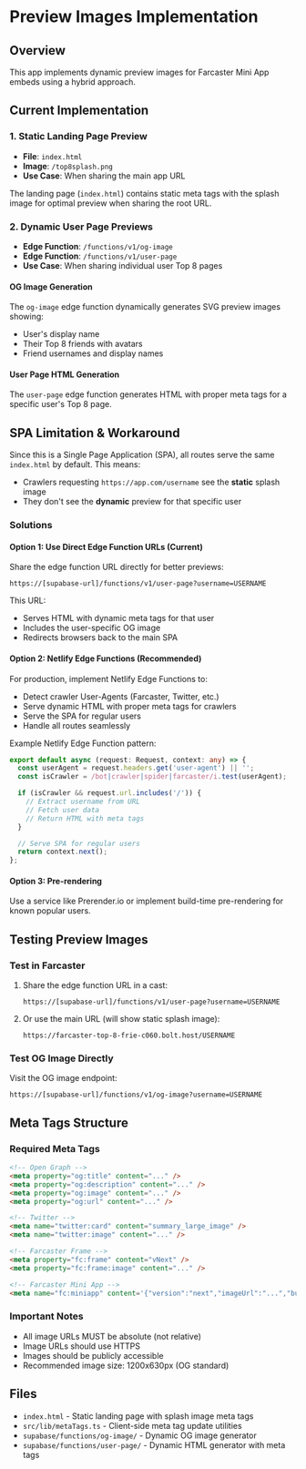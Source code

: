 # Preview Images Implementation

## Overview

This app implements dynamic preview images for Farcaster Mini App embeds using a hybrid approach.

## Current Implementation

### 1. Static Landing Page Preview
- **File**: `index.html`
- **Image**: `/top8splash.png`
- **Use Case**: When sharing the main app URL

The landing page (`index.html`) contains static meta tags with the splash image for optimal preview when sharing the root URL.

### 2. Dynamic User Page Previews
- **Edge Function**: `/functions/v1/og-image`
- **Edge Function**: `/functions/v1/user-page`
- **Use Case**: When sharing individual user Top 8 pages

#### OG Image Generation
The `og-image` edge function dynamically generates SVG preview images showing:
- User's display name
- Their Top 8 friends with avatars
- Friend usernames and display names

#### User Page HTML Generation
The `user-page` edge function generates HTML with proper meta tags for a specific user's Top 8 page.

## SPA Limitation & Workaround

Since this is a Single Page Application (SPA), all routes serve the same `index.html` by default. This means:
- Crawlers requesting `https://app.com/username` see the **static** splash image
- They don't see the **dynamic** preview for that specific user

### Solutions

#### Option 1: Use Direct Edge Function URLs (Current)
Share the edge function URL directly for better previews:
```
https://[supabase-url]/functions/v1/user-page?username=USERNAME
```

This URL:
- Serves HTML with dynamic meta tags for that user
- Includes the user-specific OG image
- Redirects browsers back to the main SPA

#### Option 2: Netlify Edge Functions (Recommended)
For production, implement Netlify Edge Functions to:
- Detect crawler User-Agents (Farcaster, Twitter, etc.)
- Serve dynamic HTML with proper meta tags for crawlers
- Serve the SPA for regular users
- Handle all routes seamlessly

Example Netlify Edge Function pattern:
```typescript
export default async (request: Request, context: any) => {
  const userAgent = request.headers.get('user-agent') || '';
  const isCrawler = /bot|crawler|spider|farcaster/i.test(userAgent);

  if (isCrawler && request.url.includes('/')) {
    // Extract username from URL
    // Fetch user data
    // Return HTML with meta tags
  }

  // Serve SPA for regular users
  return context.next();
};
```

#### Option 3: Pre-rendering
Use a service like Prerender.io or implement build-time pre-rendering for known popular users.

## Testing Preview Images

### Test in Farcaster
1. Share the edge function URL in a cast:
   ```
   https://[supabase-url]/functions/v1/user-page?username=USERNAME
   ```

2. Or use the main URL (will show static splash image):
   ```
   https://farcaster-top-8-frie-c060.bolt.host/USERNAME
   ```

### Test OG Image Directly
Visit the OG image endpoint:
```
https://[supabase-url]/functions/v1/og-image?username=USERNAME
```

## Meta Tags Structure

### Required Meta Tags
```html
<!-- Open Graph -->
<meta property="og:title" content="..." />
<meta property="og:description" content="..." />
<meta property="og:image" content="..." />
<meta property="og:url" content="..." />

<!-- Twitter -->
<meta name="twitter:card" content="summary_large_image" />
<meta name="twitter:image" content="..." />

<!-- Farcaster Frame -->
<meta property="fc:frame" content="vNext" />
<meta property="fc:frame:image" content="..." />

<!-- Farcaster Mini App -->
<meta name="fc:miniapp" content='{"version":"next","imageUrl":"...","button":{...}}' />
```

### Important Notes
- All image URLs MUST be absolute (not relative)
- Image URLs should use HTTPS
- Images should be publicly accessible
- Recommended image size: 1200x630px (OG standard)

## Files

- `index.html` - Static landing page with splash image meta tags
- `src/lib/metaTags.ts` - Client-side meta tag update utilities
- `supabase/functions/og-image/` - Dynamic OG image generator
- `supabase/functions/user-page/` - Dynamic HTML generator with meta tags
